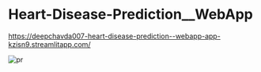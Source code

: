 # Heart-Disease-Prediction__WebApp
https://deepchavda007-heart-disease-prediction--webapp-app-kzisn9.streamlitapp.com/

![pr](https://user-images.githubusercontent.com/82630272/178974547-7c79bce1-84fe-4092-b205-634210c7d896.jpg)
